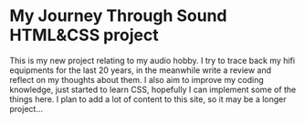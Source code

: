 # My Journey Through Sound HTML&CSS project

This is my new project relating to my audio hobby. I try to trace back my hifi equipments for the last 20 years, in the meanwhile write a review and reflect on my thoughts about them. I also aim to improve my coding knowledge, just started to learn CSS, hopefully I can implement some of the things here. I plan to add a lot of content to this site, so it may be a longer project...
